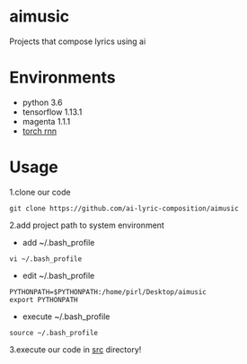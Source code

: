 # aimusic
Projects that compose lyrics using ai

# Environments
* python 3.6
* tensorflow 1.13.1
* magenta 1.1.1
* [torch rnn](https://github.com/jcjohnson/torch-rnn)

#  Usage
1.clone our code
```
git clone https://github.com/ai-lyric-composition/aimusic
```
2.add project path to system environment 
* add ~/.bash_profile
```
vi ~/.bash_profile
```
* edit ~/.bash_profile
```
PYTHONPATH=$PYTHONPATH:/home/pirl/Desktop/aimusic
export PYTHONPATH
```
* execute ~/.bash_profile
```
source ~/.bash_profile
```

3.execute our code in [src](https://github.com/ai-lyric-composition/aimusic/tree/master/src) directory!